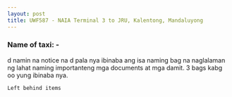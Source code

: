 ```yaml
---
layout: post
title: UWF587 - NAIA Terminal 3 to JRU, Kalentong, Mandaluyong
---
```


### Name of taxi: -

d namin na notice na d pala nya ibinaba ang isa naming bag na naglalaman ng lahat naming importanteng mga documents at mga damit.  3 bags kabg oo yung ibinaba nya.

```Left behind items```
